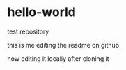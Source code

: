 # hello-world
test repository

this is me editing the readme on github

now editing it locally after cloning it
